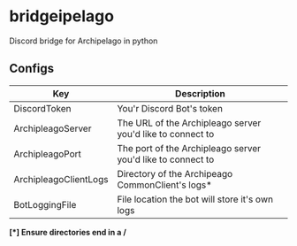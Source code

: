 # bridgeipelago
Discord bridge for Archipelago in python




## Configs
|Key|Description|
|---|---|
|DiscordToken|You'r Discord Bot's token|
|ArchipleagoServer|The URL of the Archipleago server you'd like to connect to|
|ArchipleagoPort|The port of the Archipleago server you'd like to connect to|
|ArchipleagoClientLogs|Directory of the Archipeago CommonClient's logs*|
|BotLoggingFile|File location the bot will store it's own logs|

**\[*] Ensure directories end in a /**

  
